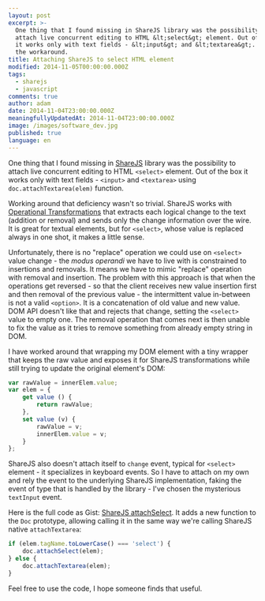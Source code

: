 ```yaml
---
layout: post
excerpt: >-
  One thing that I found missing in ShareJS library was the possibility to
  attach live concurrent editing to HTML &lt;select&gt; element. Out of the box
  it works only with text fields - &lt;input&gt; and &lt;textarea&gt;. Here is
  the workaround.
title: Attaching ShareJS to select HTML element
modified: 2014-11-05T00:00:00.000Z
tags:
  - sharejs
  - javascript
comments: true
author: adam
date: 2014-11-04T23:00:00.000Z
meaningfullyUpdatedAt: 2014-11-04T23:00:00.000Z
image: /images/software_dev.jpg
published: true
language: en
---
```


One thing that I found missing in [ShareJS](http://sharejs.org/) library was the possibility to attach live concurrent editing to HTML `<select>` element. Out of the box it works only with text fields - `<input>` and `<textarea>` using `doc.attachTextarea(elem)` function.

Working around that deficiency wasn't so trivial. ShareJS works with [Operational Transformations](http://en.wikipedia.org/wiki/Operational_transformation) that extracts each logical change to the text (addition or removal) and sends only the change information over the wire. It is great for textual elements, but for `<select>`, whose value is replaced always in one shot, it makes a little sense.

Unfortunately, there is no "replace" operation we could use on `<select>` value change - the *modus operandi* we have to live with is constrained to insertions and removals. It means we have to mimic "replace" operation with removal and insertion. The problem with this approach is that when the operations get reversed - so that the client receives new value insertion first and then removal of the previous value - the intermittent value in-between is not a valid `<option>`. It is a concatenation of old value and new value. DOM API doesn't like that and rejects that change, setting the `<select>` value to empty one. The removal operation that comes next is then unable to fix the value as it tries to remove something from already empty string in DOM.

I have worked around that wrapping my DOM element with a tiny wrapper that keeps the raw value and exposes it for ShareJS transformations while still trying to update the original element's DOM:

```JavaScript
var rawValue = innerElem.value;
var elem = {
    get value () {
        return rawValue;
    },
    set value (v) {
        rawValue = v;
        innerElem.value = v;
    }
};
```

ShareJS also doesn't attach itself to `change` event, typical for `<select>` element - it specializes in keyboard events. So I have to attach on my own and rely the event to the underlying ShareJS implementation, faking the event of type that is handled by the library - I've chosen the mysterious `textInput` event.

Here is the full code as Gist: [ShareJS attachSelect](https://gist.github.com/NOtherDev/9e713cfd68d6da9a174a). It adds a new function to the `Doc` prototype, allowing calling it in the same way we're calling ShareJS native `attachTextarea`:  

```JavaScript
if (elem.tagName.toLowerCase() === 'select') {
    doc.attachSelect(elem);
} else {
    doc.attachTextarea(elem);
}
```

Feel free to use the code, I hope someone finds that useful.
